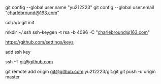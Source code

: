 git config --global user.name "yu212223"
git config --global user.email "charlebround@163.com"

cd /a/b
git init

mkdir ~/.ssh
ssh-keygen -t rsa -b 4096 -C "charlebround@163.com"

https://github.com/settings/keys

add ssh key

ssh -T git@github.com

git remote add origin git@github.com:yu212223/git.git
git push -u origin master
